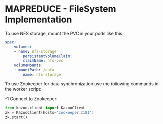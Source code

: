 # MAPREDUCE - FileSystem Implementation

To use NFS storage, mount the PVC in your pods like this:


```yaml
spec:
    volumes:
    - name: nfs-storage
        persistentVolumeClaim:
        claimName: nfs-pvc
    volumeMounts:
    - mountPath: /data
        name: nfs-storage
```


To use Zookeeper for data synchronization use the following commands in the worker script:

-1 Connect to Zookeeper:
```python
from kazoo.client import KazooClient
zk = KazooClient(hosts='zookeeper:2181')
zk.start()
```

